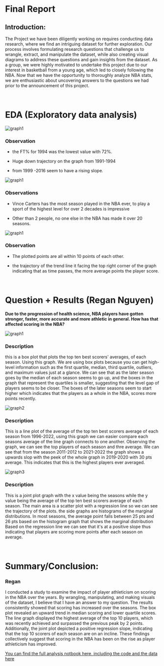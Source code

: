 # **Final Report**


## **Introduction:** 

The Project we have been diligently working on requires conducting data research, where we find an intriguing dataset for further exploration. Our process involves formulating research questions that challenge us to wrangle, extract, and manipulate the dataset, while also creating visual diagrams to address these questions and gain insights from the dataset. As a group, we were highly motivated to undertake this project due to our interest in basketball from a young age, which led to closely following the NBA. Now that we have the opportunity to thoroughly analyze NBA stats, we are enthusiastic about uncovering answers to the questions we had prior to the announcement of this project.

&nbsp;





# EDA (Exploratory data analysis)

![graph1](images/EDA_graph4.png)

### **Observation**

- the FT% for 1994 was the lowest value with 72%.

- Huge down trajectory on the graph from 1991-1994

- from 1999 -2016 seem to have a rising slope. 


![graph1](images/EDA_graph2.png)

### **Observations** 

* Vince Carters has the most season played in the NBA ever, to play a sport of the highest level for over 2 decades is impressive 
 
* Other than 2 people, no one else in the NBA has made it over 20 seasons. 

![graph1](images/EDA_graph3.png)

### **Observation** 
* The plotted points are all within 10 points of each other. 

* the trajectory of the trend line it facing the top right corner of the graph indicating that as time passes, the more average points the player score.

&nbsp;







# Question + Results (Regan Nguyen)

**Due to the progression of health science, NBA players have gotten stronger, faster, more accurate and more athletic in general. How has that affected scoring in the NBA?**


![graph1](images/graph1.png)

### Description
 this is a box plot that plots the top ten best scorers' averages, of each season. Using this graph. We are using box plots because you can get high-level information such as the first quartile, median, third quartile, outliers, and maximum values just at a glance. We can see that as the later season goes by the median of each season seems to go up, and the boxes in the graph that represent the quartiles is smaller, suggesting that the level gap of players seems to be closer. The boxes of the later seasons seem to start higher which indicates that the players as a whole in the NBA, scores more points recently.


![graph2](images/graph2.png)

### Description
This is a line plot of the average of the top ten best scorers average of each season from 1996-2022, using this graph we can easier compare each seasons average of the line graph connects to one another. Observing the graph, we can see the top players of each season and thre average. We can see that from the season 2011-2012 to 2021-2022 the graph shows a upwards slop with the peek of the whole graph in 2019-2020 with 30 pts average. This indicates that this is the highest players ever averaged. 

![graph3](images/graph3.png)

### Description
This is a joint plot graph with the x value being the seasons while the y value being the average of the top ten best scorers average of each season. The main area is a scatter plot with a regression line so we can see the trajectory of the plots. the side graphs are histograms of the marginal distributions. In most seasons, the average point falls between 25 pts and 26 pts based on the histogram graph that shows the marginal distribution Based on the regression line we can see that it's at a positive slope thus indicating that players are scoring more points after each season on average.

&nbsp;


# Summary/Conclusion:

 ### Regan
 I conducted a study to examine the impact of player athleticism on scoring in the NBA over the years. By wrangling, manipulating, and making visuals of the dataset, I believe that I have an answer to my question. The results consistently showed that scoring has increased over the seasons. The box plot revealed an upward trend in median scoring and lower quartile scores. The line graph displayed the highest average of the top 10 players, which was recently achieved and surpassed the previous peak by 2 points. Additionally, the joint plot depicted a positive regression slope, indicating that the top 10 scorers of each season are on an incline. These findings collectively suggest that scoring in the NBA has been on the rise as player athleticism has improved.
 
[You can find the full analysis notbook here, including the code and the data here](analysis/analysis2.ipynb)
